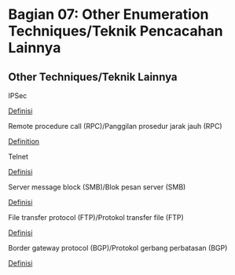 # Bagian 07: Other Enumeration Techniques/Teknik Pencacahan Lainnya

## Other Techniques/Teknik Lainnya

IPSec

[Definisi](../definitions/definitions_I.md#internet-protocol-security)

Remote procedure call (RPC)/Panggilan prosedur jarak jauh (RPC)

[Definition](../definitions/definitions_R.md#remote-procedure-call)

Telnet

[Definisi](../definitions/definitions_T.md#telnet)

Server message block (SMB)/Blok pesan server (SMB)

[Definisi](../definitions/definitions_S.md#server-message-block)

File transfer protocol (FTP)/Protokol transfer file (FTP)

[Definisi](../definitions/definitions_F.md#file-transfer-protocol)

Border gateway protocol (BGP)/Protokol gerbang perbatasan (BGP)

[Definisi](../definitions/definitions_B.md#border-gateway-protocol)
